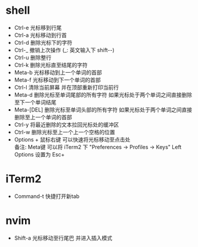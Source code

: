 # shell
- Ctrl-e 光标移到行尾
- Ctrl-a 光标移动到行首
- Ctrl-d 删除光标下的字符
- Ctrl-_ 撤销上次操作 (_: 英文输入下 shift--)
- Ctrl-u 删除整行
- Ctrl-k 删除光标直至结尾的字符
- Meta-b 光标移动到上一个单词的首部
- Meta-f 光标移动到下一个单词的首部
- Ctrl-l 清除当前屏幕 并在顶部重新打印当前行
- Meta-d 删除光标至单词尾部的所有字符 如果光标处于两个单词之间直接删除至下一个单词结尾
- Meta-[DEL] 删除光标至单词头部的所有字符 如果光标处于两个单词之间直接删除至上一个单词的首部
- Ctrl-y 将最近删除的文本拉回光标处的缓冲区
- Ctrl-w 删除光标至上一个上一个空格的位置
- Options + 鼠标右键 可以快速将光标移动至点击处  
备注: Meta键 可以将 iTerm2 下 "Preferences -> Profiles -> Keys" Left Options 设置为 Esc+

# iTerm2
- Command-t 快捷打开新tab

# nvim
- Shift-a 光标移动至行尾巴 并进入插入模式
